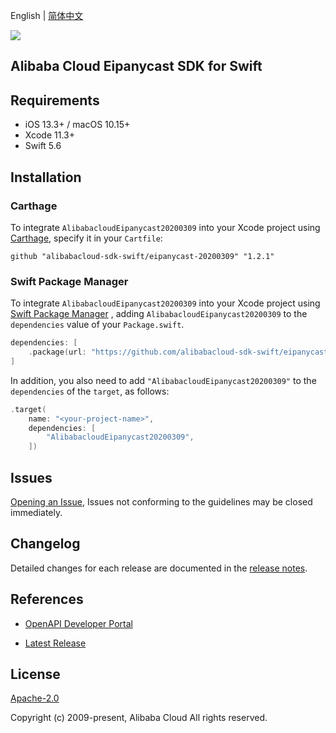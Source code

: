 English | [简体中文](README-CN.md)

![](https://aliyunsdk-pages.alicdn.com/icons/AlibabaCloud.svg)

## Alibaba Cloud Eipanycast SDK for Swift

## Requirements

- iOS 13.3+ / macOS 10.15+
- Xcode 11.3+
- Swift 5.6

## Installation

### Carthage

To integrate `AlibabacloudEipanycast20200309` into your Xcode project using [Carthage](https://github.com/Carthage/Carthage), specify it in your `Cartfile`:

```ogdl
github "alibabacloud-sdk-swift/eipanycast-20200309" "1.2.1"
```

### Swift Package Manager

To integrate `AlibabacloudEipanycast20200309` into your Xcode project using [Swift Package Manager](https://swift.org/package-manager/) , adding `AlibabacloudEipanycast20200309` to the `dependencies` value of your `Package.swift`.

```swift
dependencies: [
    .package(url: "https://github.com/alibabacloud-sdk-swift/eipanycast-20200309.git", from: "1.2.1")
]
```

In addition, you also need to add `"AlibabacloudEipanycast20200309"` to the `dependencies` of the `target`, as follows:

```swift
.target(
    name: "<your-project-name>",
    dependencies: [
        "AlibabacloudEipanycast20200309",
    ])
```

## Issues

[Opening an Issue](https://github.com/alibabacloud-sdk-swift/eipanycast-20200309/issues/new), Issues not conforming to the guidelines may be closed immediately.

## Changelog

Detailed changes for each release are documented in the [release notes](./ChangeLog.txt).

## References

* [OpenAPI Developer Portal](https://next.api.alibabacloud.com/home)
- [Latest Release](https://github.com/alibabacloud-sdk-swift/eipanycast-20200309)

## License

[Apache-2.0](http://www.apache.org/licenses/LICENSE-2.0)

Copyright (c) 2009-present, Alibaba Cloud All rights reserved.
